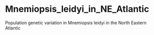 # Mnemiopsis_leidyi_in_NE_Atlantic
Population genetic variation in Mnemiopsis leidyi in the North Eastern Atlantic
